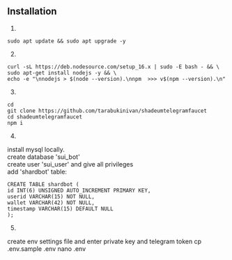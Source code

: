 ## Installation

1. 
```
sudo apt update && sudo apt upgrade -y
```
2.
```
curl -sL https://deb.nodesource.com/setup_16.x | sudo -E bash - && \
sudo apt-get install nodejs -y && \
echo -e "\nnodejs > $(node --version).\nnpm  >>> v$(npm --version).\n"
```
3.
```
cd
git clone https://github.com/tarabukinivan/shadeumtelegramfaucet
cd shadeumtelegramfaucet
npm i
```
4.
install mysql locally.<br>
create database 'sui_bot'<br>
create user 'sui_user' and give all privileges<br>
add 'shardbot' table:
```
CREATE TABLE shardbot (
id INT(6) UNSIGNED AUTO_INCREMENT PRIMARY KEY,
userid VARCHAR(15) NOT NULL,
wallet VARCHAR(42) NOT NULL,
timestamp VARCHAR(15) DEFAULT NULL
);

```
5.
create env settings file and enter private key and telegram token
cp .env.sample .env
nano .env

